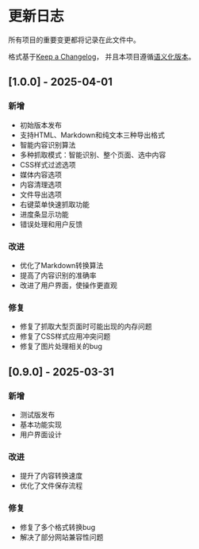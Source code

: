 # 更新日志

所有项目的重要变更都将记录在此文件中。

格式基于[Keep a Changelog](https://keepachangelog.com/zh-CN/1.0.0/)，
并且本项目遵循[语义化版本](https://semver.org/lang/zh-CN/)。

## [1.0.0] - 2025-04-01

### 新增
- 初始版本发布
- 支持HTML、Markdown和纯文本三种导出格式
- 智能内容识别算法
- 多种抓取模式：智能识别、整个页面、选中内容
- CSS样式过滤选项
- 媒体内容选项
- 内容清理选项
- 文件导出选项
- 右键菜单快速抓取功能
- 进度条显示功能
- 错误处理和用户反馈

### 改进
- 优化了Markdown转换算法
- 提高了内容识别的准确率
- 改进了用户界面，使操作更直观

### 修复
- 修复了抓取大型页面时可能出现的内存问题
- 修复了CSS样式应用冲突问题
- 修复了图片处理相关的bug

## [0.9.0] - 2025-03-31

### 新增
- 测试版发布
- 基本功能实现
- 用户界面设计

### 改进
- 提升了内容转换速度
- 优化了文件保存流程

### 修复
- 修复了多个格式转换bug
- 解决了部分网站兼容性问题 